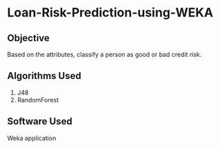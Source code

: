 # Loan-Risk-Prediction-using-WEKA

## Objective
Based on the attributes, classify a person as good or bad credit risk.

## Algorithms Used 
1. J48
2. RandomForest

## Software Used
Weka application

